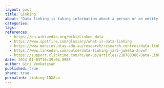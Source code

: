 ```yaml
---
layout: post
title: Linking
about: "Data linking is taking information about a person or an entity from various sources and collating them under different parameters to come up with a trend or pattern. This unique research tool has a broad scope of applications and a range of benefits and challenges at both the micro and macro levels. Data linking has been an integral part of research and policymaking for many years. Over time, its processes have evolved with advances in technology."
categories:
tags:
references:
  - https://en.wikipedia.org/wiki/Linked_data
  - https://www.spotfire.com/glossary/what-is-data-linking
  - https://www.menzies.utas.edu.au/research/research-centres/data-linkage-unit/what-is-data-linkage
  - https://www.linkedin.com/pulse/data-linking-jari-jokela-2nvwf
  - https://support.clicktime.com/hc/en-us/articles/210708386-Data-Linking-Overview
date: 2024-01-03T16:39:04.898Z
author: Giri Venkatesan
published: true
share: true
permalink: linking-1DX8ca
---
```

